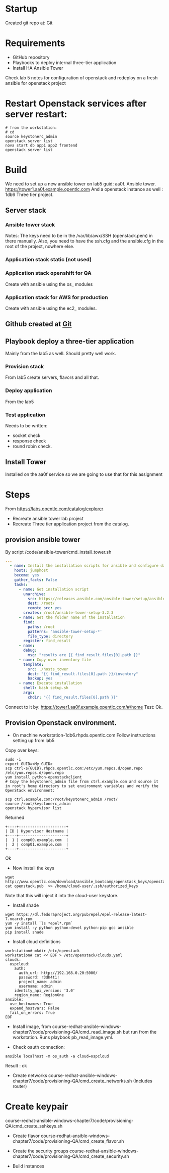 # Startup
Created git repo at: [Git](https://github.com/phiroict/course-redhat-ansible-lab-assignment.git)

# Requirements

* GitHub repository
* Playbooks to deploy internal three-tier application
* Install HA Ansible Tower

Check lab 5 notes for configuration of openstack and redeploy on a fresh ansible for openstack project


# Restart Openstack services after server restart:
```
# from the workstation:
# cd
source keystonerc_admin
openstack server list
nova start db app1 app2 frontend
openstack server list
```


# Build

We need to set up a new ansible tower on lab5 guid: aa0f.  Ansible tower.
https://tower1.aa0f.example.opentlc.com
And a openstack instance as well : 1db6                    Three tier project.


## Server stack
### Ansible tower stack
Notes:
The keys need to be in the /var/lib/awx/SSH (openstack.pem) in there manually.
Also, you need to have the ssh.cfg and the ansible.cfg in the root of the project, nowhere else.



### Application stack static (not used)


### Application stack openshift for QA
Create with ansible using the os_ modules

### Application stack for AWS for production
Create with ansible using the ec2_ modules.





## Github created at [Git](https://github.com/phiroict/course-redhat-ansible-lab-assignment.git)

## Playbook deploy a three-tier application
Mainly from the lab5 as well. Should pretty well work.

### Provision stack
From lab5 create servers, flavors and all that.

### Deploy application
From the lab5
### Test application
Needs to be written:
* socket check
* response check
* round robin check.

## Install Tower
Installed on the aa0f service so we are going to use that for this assignment

# Steps
From https://labs.opentlc.com/catalog/explorer
* Recreate ansible tower lab project
* Recreate Three tier application project from the catalog.

## provision ansible tower
By script
<git-assignment>/code/ansible-tower/cmd_install_tower.sh

```yaml
---
  - name: Install the installation scripts for ansible and configure database
    hosts: jumphost
    become: yes
    gather_facts: False
    tasks:
      - name: Get installation script
        unarchive:
          src: https://releases.ansible.com/ansible-tower/setup/ansible-tower-setup-latest.tar.gz
          dest: /root/
          remote_src: yes
        creates: /root/ansible-tower-setup-3.2.3
      - name: Get the folder name of the installation
        find:
          paths: /root
          patterns: 'ansible-tower-setup-*'
          file_type: directory
        register: find_result
      - name:
        debug:
          msg: "results are {{ find_result.files[0].path }}"
      - name: Copy over inventory file
        template:
          src: ./hosts_tower
          dest: "{{ find_result.files[0].path }}/inventory"
          backup: yes
      - name: Execute installation
        shell: bash setup.sh
        args:
          chdir: "{{ find_result.files[0].path }}"

```
Connect to it by:
https://tower1.aa0f.example.opentlc.com/#/home
Test: Ok.

## Provision Openstack environment.
* On machine workstation-1db6.rhpds.opentlc.com
Follow instructions setting up from lab5

Copy over keys:
```
sudo -i
export GUID=<My GUID>
scp ctrl-${GUID}.rhpds.opentlc.com:/etc/yum.repos.d/open.repo /etc/yum.repos.d/open.repo
yum install python-openstackclient
# Copy the keystonerc_admin file from ctrl.example.com and source it in root's home directory to set environment variables and verify the OpenStack environment:

scp ctrl.example.com:/root/keystonerc_admin /root/
source /root/keystonerc_admin
openstack hypervisor list
```
Returned

```
+----+---------------------+
| ID | Hypervisor Hostname |
+----+---------------------+
|  1 | comp00.example.com  |
|  2 | comp01.example.com  |
+----+---------------------+
```

Ok

* Now install the keys
```
wget http://www.opentlc.com/download/ansible_bootcamp/openstack_keys/openstack.pub
cat openstack.pub  >> /home/cloud-user/.ssh/authorized_keys
```
Note that this will inject it into the cloud-user keystore.
* Install shade
```
wget https://dl.fedoraproject.org/pub/epel/epel-release-latest-7.noarch.rpm
yum -y install `ls *epel*.rpm`
yum install -y python python-devel python-pip gcc ansible
pip install shade
```

* Install cloud definitions
```
workstation# mkdir /etc/openstack
workstation# cat << EOF > /etc/openstack/clouds.yaml
clouds:
  ospcloud:
    auth:
      auth_url: http://192.168.0.20:5000/
      password: r3dh4t1!
      project_name: admin
      username: admin
    identity_api_version: '3.0'
    region_name: RegionOne
ansible:
  use_hostnames: True
  expand_hostvars: False
  fail_on_errors: True
EOF
```
* Install image, from course-redhat-ansible-windows-chapter7/code/provisioning-QA/cmd_read_image.sh but run from the
workstation.
Runs playbook pb_read_image.yml.

* Check oauth connection:
```
ansible localhost -m os_auth -a cloud=ospcloud
```
Result : ok

* Create networks
course-redhat-ansible-windows-chapter7/code/provisioning-QA/cmd_create_networks.sh
(Includes router)

# Create keypair
course-redhat-ansible-windows-chapter7/code/provisioning-QA/cmd_create_sshkeys.sh

* Create flavor
course-redhat-ansible-windows-chapter7/code/provisioning-QA/cmd_create_flavor.sh

* Create the security groups
course-redhat-ansible-windows-chapter7/code/provisioning-QA/cmd_create_security.sh

* Build instances

